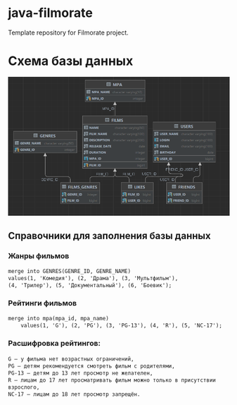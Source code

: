 # java-filmorate
Template repository for Filmorate project.

# Схема базы данных

![](filmorateDb.png)

## Справочники для заполнения базы данных

### Жанры фильмов
```postgresql
merge into GENRES(GENRE_ID, GENRE_NAME)
values(1, 'Комедия'), (2, 'Драма'), (3, 'Мультфильм'),
(4, 'Трилер'), (5, 'Документальный'), (6, 'Боевик');
```

### Рейтинги фильмов
```postgresql
merge into mpa(mpa_id, mpa_name)
    values(1, 'G'), (2, 'PG'), (3, 'PG-13'), (4, 'R'), (5, 'NC-17');
```

### Расшифровка рейтингов: 
    G — у фильма нет возрастных ограничений,
    PG — детям рекомендуется смотреть фильм с родителями,
    PG-13 — детям до 13 лет просмотр не желателен,
    R — лицам до 17 лет просматривать фильм можно только в присутствии взрослого,
    NC-17 — лицам до 18 лет просмотр запрещён.